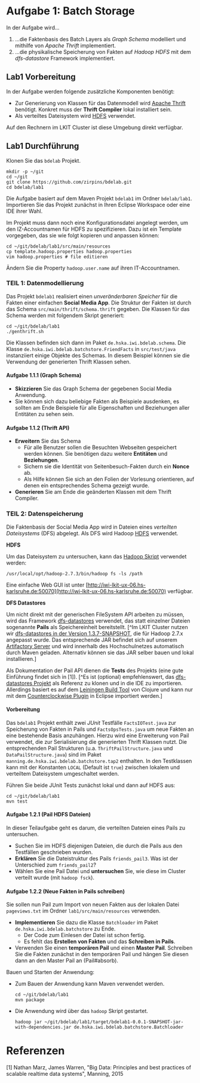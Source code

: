 # Aufgabe 1: Batch Storage

In der Aufgabe wird...

1. ...die Faktenbasis des Batch Layers als *Graph Schema* modelliert und mithilfe von *Apache Thrift* implementiert.
2. ...die physikalische Speicherung von Fakten auf *Hadoop HDFS* mit dem *dfs-datastore* Framework implementiert.

## Lab1 Vorbereitung

In der Aufgabe werden folgende zusätzliche Komponenten  benötigt:

- Zur Generierung von Klassen für das Datenmodell wird [Apache Thrift](https://thrift.apache.org) benötigt. Konkret muss der **Thrift Compiler** lokal installiert sein.
- Als verteiltes Dateisystem wird [HDFS](http://hadoop.apache.org/docs/current/hadoop-project-dist/hadoop-hdfs/HdfsDesign.html) verwendet.

Auf den Rechnern im LKIT Cluster ist diese Umgebung direkt verfügbar.

## Lab1 Durchführung

Klonen Sie das `bdelab` Projekt.

```
mkdir -p ~/git
cd ~/git
git clone https://github.com/zirpins/bdelab.git
cd bdelab/lab1
```

Die Aufgabe basiert auf dem Maven Projekt `bdelab1` im Ordner `bdelab/lab1`. Importieren Sie das Projekt zunächst in Ihren Eclipse Workspace oder eine IDE ihrer Wahl.

Im Projekt muss dann noch eine Konfigurationsdatei angelegt werden, um den IZ-Accountnamen für HDFS zu spezifizieren. Dazu ist ein Template vorgegeben, das sie wie folgt kopieren und anpassen können:

```
cd ~/git/bdelab/lab1/src/main/resources
cp template.hadoop.properties hadoop.properties
vim hadoop.properties # file editieren
```

Ändern Sie die Property `hadoop.user.name` auf ihren IT-Accountnamen.

### TEIL 1: Datenmodellierung

Das Projekt `bdelab1` realisiert einen *unveränderbaren Speicher* für die Fakten einer einfachen **Social Media App**. Die Struktur der Fakten ist durch das Schema `src/main/thrift/schema.thrift` gegeben. Die Klassen für das Schema werden mit folgendem Skript generiert:

```
cd ~/git/bdelab/lab1
./genthrift.sh
```

Die Klassen befinden sich dann im Paket  `de.hska.iwi.bdelab.schema`. Die Klasse `de.hska.iwi.bdelab.batchstore.FriendFacts` in `src/test/java` instanziiert einige Objekte des Schemas. In diesem Beispiel können sie die Verwendung der generierten Thrift Klassen sehen.

#### Aufgabe 1.1.1 (Graph Schema)

- **Skizzieren** Sie das Graph Schema der gegebenen Social Media Anwendung. 
- Sie können sich dazu beliebige Fakten als Beispiele ausdenken, es sollten am Ende Beispiele für alle Eigenschaften und Beziehungen aller Entitäten zu sehen sein. 

#### Aufgabe 1.1.2 (Thrift API)

- **Erweitern** Sie das Schema
	- Für alle Benutzer sollen die Besuchten Webseiten gespeichert werden können. Sie benötigen dazu weitere **Entitäten** und **Beziehungen**. 
	- Sichern sie die Identität von Seitenbesuch-Fakten durch ein **Nonce** ab. 
	- Als Hilfe können Sie sich an den Folien der Vorlesung orientieren, auf denen ein entsprechendes Schema gezeigt wurde. 
- **Generieren** Sie am Ende die geänderten Klassen mit dem Thrift Compiler.

### TEIL 2: Datenspeicherung

Die Faktenbasis der Social Media App wird in Dateien eines *verteilten Dateisystems* (DFS) abgelegt. Als DFS wird Hadoop [HDFS](http://hadoop.apache.org/docs/current/hadoop-project-dist/hadoop-hdfs/HdfsDesign.html) verwendet.

**HDFS**

Um das Dateisystem zu untersuchen, kann das [Hadoop Skript](http://hadoop.apache.org/docs/stable/hadoop-project-dist/hadoop-common/CommandsManual.html) verwendet werden:

```
/usr/local/opt/hadoop-2.7.3/bin/hadoop fs -ls /path
```

Eine einfache Web GUI ist unter [http://iwi-lkit-ux-06.hs-karlsruhe.de:50070](http://iwi-lkit-ux-06.hs-karlsruhe.de:50070) verfügbar.

**DFS Datastores**

Um nicht direkt mit der generischen FileSystem API arbeiten zu müssen, wird das Framework [dfs-datastores](https://github.com/nathanmarz/dfs-datastores) verwendet, das statt einzelner Dateien sogenannte **Pails** als Speichereinheit bereitstellt.
[^Im LKIT Cluster nutzen wir [dfs-datastores in der Version 1.3.7-SNAPSHOT](https://github.com/zirpins/dfs-datastores), die für Hadoop 2.7.x angepasst wurde. Das entsprechende JAR befindet sich auf unserem [Artifactory Server](http://iwi-i-mvn-prox.hs-karlsruhe.de:8081/artifactory) und wird innerhalb des Hochschulnetzes automatisch durch Maven geladen. Alternativ können sie das JAR selber bauen und lokal installieren.]

Als Dokumentation der Pail API dienen die **Tests** des Projekts (eine gute Einführung findet sich in [1]).
[^Es ist (optional) empfehlenswert, das [dfs-datastores Projekt](https://github.com/nathanmarz/dfs-datastores) als Referenz zu klonen und in die IDE zu importieren. Allerdings basiert es auf dem [Leiningen Build Tool](http://leiningen.org) von Clojure und kann nur mit dem [Counterclockwise Plugin](http://doc.ccw-ide.org) in Eclipse importiert werden.]

#### Vorbereitung

Das `bdelab1` Projekt enthält zwei *JUnit* Testfälle `FactsIOTest.java` zur Speicherung von Fakten in Pails und `FactsOpsTests.java` um neue Fakten an eine bestehende Basis anzuhängen. Hierzu wird eine Erweiterung von Pail verwendet, die zur Serialisierung die generierten Thrift Klassen nutzt. Die entsprechenden Pail Strukturen (u.a. `ThriftPailStructure.java` und `DataPailStructure.java`) sind im Paket `manning.de.hska.iwi.bdelab.batchstore.tap2` enthalten. In den Testklassen kann mit der Konstanten `LOCAL` (Default ist `true`) zwischen lokalem und verteiltem Dateisystem umgeschaltet werden.

Führen Sie beide JUnit Tests zunächst lokal und dann auf HDFS aus:

```
cd ~/git/bdelab/lab1
mvn test
```

#### Aufgabe 1.2.1 (Pail HDFS Dateien)

In dieser Teilaufgabe geht es darum, die verteilten Dateien eines Pails zu untersuchen.

- Suchen Sie im HDFS diejenigen Dateien, die durch die Pails aus den Testfällen geschrieben wurden.
- **Erklären** Sie die Dateistruktur des Pails `friends_pail3`. Was ist der Unterschied zum `friends_pail2`?
- Wählen Sie eine Pail Datei und **untersuchen** Sie, wie diese im Cluster verteilt wurde (mit `hadoop fsck`).

#### Aufgabe 1.2.2 (Neue Fakten in Pails schreiben)

Sie sollen nun Pail zum Import von neuen Fakten aus der lokalen Datei `pageviews.txt` im Ordner `lab1/src/main/resources` verwenden.

- **Implementieren** Sie dazu die Klasse `Batchloader` im Paket `de.hska.iwi.bdelab.batchstore` zu Ende. 
	- Der Code zum Einlesen der Datei ist schon fertig. 
	- Es fehlt das **Erstellen von Fakten** und das **Schreiben in Pails**.
- Verwenden Sie einen **temporären Pail** und einen **Master Pail**. Schreiben Sie die Fakten zunächst in den temporären Pail und hängen Sie diesen dann an den Master Pail an (Pail#absorb).

Bauen und Starten der Anwendung:

- Zum Bauen der Anwendung kann Maven verwendet werden.

    ```
    cd ~/git/bdelab/lab1
    mvn package
    ```

- Die Anwendung wird über das `hadoop` Skript gestartet.

    ```
    hadoop jar ~/git/bdelab/lab1/target/bdelab1-0.0.1-SNAPSHOT-jar-with-dependencies.jar de.hska.iwi.bdelab.batchstore.Batchloader
    ```

# Referenzen
[1] Nathan Marz, James Warren, "Big Data: Principles and best practices of scalable realtime data systems", Manning, 2015
